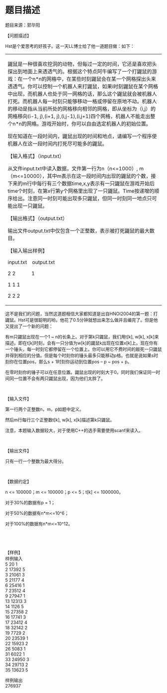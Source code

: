 # 题目描述


<p>
	题目来源：郭华阳
</p>
<p>
	【问题描述】
</p>
<p>
	Hst是个爱思考的好孩子。这一天LL博士给了他一道题目做：如下：
</p>
<table>
	<tbody>
		<tr>
			<td>
				<p>
					鼹鼠是一种很喜欢挖洞的动物，但每过一定的时间，它还是喜欢把头探出到地面上来透透气的。根据这个特点阿牛编写了一个打鼹鼠的游戏：在一个n*n的网格中，在某些时刻鼹鼠会在某一个网格探出头来透透气。你可以控制一个机器人来打鼹鼠，如果i时刻鼹鼠在某个网格中出现，而机器人也处于同一网格的话，那么这个鼹鼠就会被机器人打死。而机器人每一时刻只能够移动一格或停留在原地不动。机器人的移动是指从当前所处的网格移向相邻的网格，即从坐标为（i,j）的网格移向(i-1, j),(i+1, j),(i,j-1),(i,j+1)四个网格，机器人不能走出整个n*n的网格。游戏开始时，你可以自由选定机器人的初始位置。
				</p>
				<p>
					现在知道在一段时间内，鼹鼠出现的时间和地点，请编写一个程序使机器人在这一段时间内打死尽可能多的鼹鼠。
				</p>
				<p>
					【输入格式】（input.txt）
				</p>
				<p>
					从文件input.txt中读入数据，文件第一行为n（n&lt;=1000）, m（m&lt;=10000），其中m表示在这一段时间内出现的鼹鼠的个数，接下来的m行中每行有三个数据time,x,y表示有一只鼹鼠在游戏开始后time个时刻，在第x行第y个网格里出现了一只鼹鼠。Time按递增的顺序给出。注意同一时刻可能出现多只鼹鼠，但同一时刻同一地点只可能出现一只鼹鼠。
				</p>
				<p>
					【输出格式】（output.txt）
				</p>
				<p>
					输出文件output.txt中仅包含一个正整数，表示被打死鼹鼠的最大数目。
				</p>
				<p>
					【输入输出样例】
				</p>
				<p>
					input.txt    output.txt
				</p>
				<p>
					2 2            1
				</p>
				<p>
					1 1 1
				</p>
				<p>
					2 2 2
				</p>
			</td>
		</tr>
	</tbody>
</table>
<p>
	这不是我们的问题，当然这道题相信大家都知道是出自HNOI2004的第一题：打鼹鼠。Hst可是很聪明的哟，他花了0.5分钟就想出来怎么做并且编完了。但是他又提出了一个新的问题：
</p>
<p>
	有m只鼹鼠出现在一个1 ~ n的长条上。对于第k只鼹鼠，我们用t[k], w[k], x[k]来描述。即在t[k]时刻，会有一只分值为w[k]的鼹鼠k出现在位置x[k]上。现在你有一个锤头，每一时刻它都停留在一个位置上。你可以用它不费时间的敲死一只鼹鼠并得到相应的分值。但是每个时刻你的锤头最多只能移动p格。也就是说如果s时刻你在位置pos，那么s + 1时刻你运动到位置pos – p ~ pos + p。
</p>
<p>
	在零时刻你的锤子可以在任意位置。鼹鼠出现的时刻大于0。同时我们保证同一时间同一位置不会有两只鼹鼠出现，因为他们太胖了。
</p>
<p>
	<br/>
</p>
<p>
	【输入文件】
</p>
<p>
	第一行两个正整数n，m，p如题中定义。
</p>
<p>
	然后m行每行三个正整数t[k], w[k], x[k]描述第k只鼹鼠。
</p>
<p>
	注意，本题输入数据较大，对于使用C++的选手需要使用scanf来读入。
</p>
<p>
	<br/>
</p>
<p>
	【输出文件】
</p>
<p>
	只有一行一个整数为最大得分。
</p>
<p>
	<br/>
</p>
<p>
	【数据约定】
</p>
<p>
	n &lt;= 100000；m &lt;= 100000；p &lt;= 5；t[k] &lt;= 1000000。
</p>
<p>
	对于30%的数据有p = 1；
</p>
<p>
	对于50%的数据有n*m&lt;=10^6；
</p>
<p>
	对于100%的数据有n*m&lt;=10^12。
</p>
<h2>
	 
</h2>
<p>
	【样例】<br/>
样例输入 <br/>
5 20 1 <br/>
2 17392 5<br/>
3 21061 3<br/>
5 21177 4<br/>
6 25416 1<br/>
7 23512 4<br/>
9 27947 1<br/>
13 12313 3<br/>
14 1126 5<br/>
15 27358 2<br/>
16 17741 3<br/>
17 23412 4<br/>
18 32142 2<br/>
19 7729 2<br/>
20 23539 1<br/>
22 15923 2<br/>
26 5083 1<br/>
31 6022 1<br/>
33 24950 3<br/>
34 29713 2<br/>
35 13623 5
</p>
<p>
	样例输出<br/>
276937
</p>
